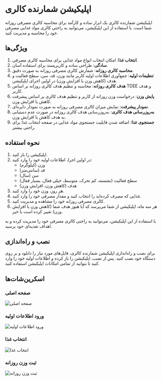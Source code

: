 # اپلیکیشن شمارنده کالری

اپلیکیشن شمارنده کالری یک ابزار ساده و کارآمد برای محاسبه کالری مصرفی روزانه شما است. با استفاده از این اپلیکیشن، می‌توانید به راحتی کالری مواد غذایی مصرفی خود را محاسبه و مدیریت کنید.

## ویژگی‌ها

1. **انتخاب غذا**: امکان انتخاب انواع مواد غذایی برای محاسبه کالری مصرفی.
2. **سادگی**: طراحی ساده و کاربرپسند برای استفاده آسان.
3. **محاسبه کالری روزانه**: شمارش کالری مصرفی روزانه به صورت دقیق.
4. **تنظیمات اولیه**: جمع‌آوری اطلاعات اولیه کاربر مانند وزن، قد، سن، سطح فعالیت و هدف (کاهش وزن یا افزایش وزن) در اولین اجرای اپلیکیشن.
5. **هدف کالری روزانه**: محاسبه و تنظیم هدف کالری روزانه بر اساس TDEE و هدف کاربر.
6. **پایش وزن**: درخواست وزن روزانه از کاربر و تنظیم هدف کالری بر اساس پیشرفت کاهش یا افزایش وزن.
7. **نمودار پیشرفت**: نمایش میزان کالری مصرفی روزانه به صورت نمودار دایره‌ای.
8. **به‌روزرسانی هدف کالری**: به‌روزرسانی هدف کالری روزانه در صورت عدم دستیابی به هدف کاهش یا افزایش وزن.
9. **جستجوی غذا**: اضافه شدن قابلیت جستجوی مواد غذایی در صفحه انتخاب غذا برای راحتی بیشتر.

## نحوه استفاده

1. اپلیکیشن را باز کنید.
2. در اولین اجرا، اطلاعات اولیه خود را وارد کنید:
   - وزن (کیلوگرم)
   - قد (سانتی‌متر)
   - سن (سال)
   - سطح فعالیت (نشسته، کم تحرک، متوسط، خیلی فعال، بسیار فعال)
   - هدف (کاهش وزن، افزایش وزن)
3. هر روز، وزن خود را وارد کنید.
4. غذایی که مصرف کرده‌اید را انتخاب کنید و مقدار مصرفی خود را وارد کنید.
5. کالری مصرفی روزانه خود را مشاهده و مدیریت کنید.
6. هر سه ماه، اپلیکیشن از شما می‌پرسد که آیا هنوز هدف شما (کاهش وزن یا افزایش وزن) تغییر کرده است یا خیر.

با استفاده از این اپلیکیشن، می‌توانید به راحتی کالری مصرفی خود را مدیریت کرده و به اهداف تغذیه‌ای خود برسید.

## نصب و راه‌اندازی

برای نصب و راه‌اندازی اپلیکیشن شمارنده کالری، فایل‌های مورد نیاز را دانلود و بر روی دستگاه خود نصب کنید. پس از نصب، اپلیکیشن را باز کرده و اطلاعات اولیه خود را وارد کنید تا بتوانید از تمامی امکانات اپلیکیشن استفاده کنید.

## اسکرین‌شات‌ها

### صفحه اصلی

![صفحه اصلی](./assets/screenshots/homepage.png)

### ورود اطلاعات اولیه

![ورود اطلاعات اولیه](./assets/screenshots/setup.png)

### انتخاب غذا

![انتخاب غذا](./assets/screenshots/food_selection.png)

### ثبت وزن روزانه

![ثبت وزن روزانه](./assets/screenshots/weight_input.png)
